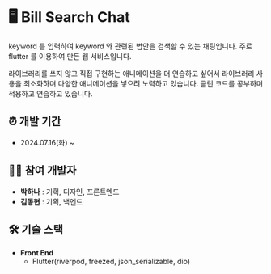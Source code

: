 # 🖥️ Bill Search Chat
keyword 를 입력하여 keyword 와 관련된 법안을 검색할 수 있는 채팅입니다. 
주로 flutter 를 이용하여 만든 웹 서비스입니다.  


라이브러리를 쓰지 않고 직접 구현하는 애니메이션을 더 연습하고 싶어서 라이브러리 사용을 최소화하며 다양한 애니메이션을 넣으려 노력하고 있습니다.
클린 코드를 공부하며 적용하고 연습하고 있습니다. 


## ⏰ 개발 기간 
- 2024.07.16(화) ~ 
  
## 👩‍💻 참여 개발자
- **박하나** : 기획, 디자인, 프론트엔드
- **김동현** : 기획, 백엔드

## 🛠️ 기술 스택
- **Front End**
    - Flutter(riverpod, freezed, json_serializable, dio)
